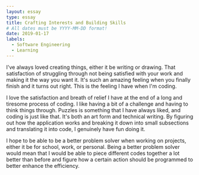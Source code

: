 ```yaml
---
layout: essay
type: essay
title: Crafting Interests and Building Skills
# All dates must be YYYY-MM-DD format!
date: 2019-01-17
labels:
  - Software Engineering
  - Learning
---
```


I've always loved creating things, either it be writing or drawing. That satisfaction of struggling through not being satisfied with your work and making it the way you want it. It's such an amazing feeling when you finally finish and it turns out right. This is the feeling I have when I'm coding. 

I love the satisfaction and breath of relief I have at the end of a long and tiresome process of coding. I like having a bit of a challenge and having to think things through. Puzzles is something that I have always liked, and coding is just like that. It's both an art form and technical writing. By figuring out how the application works and breaking it down into small subsections and translating it into code, I genuinely have fun doing it. 

I hope to be able to be a better problem solver when working on projects, either it be for school, work, or personal. Being a better problem solver would mean that I would be able to piece different codes together a lot better than before and figure how a certain action should be programmed to better enhance the efficiency. 
